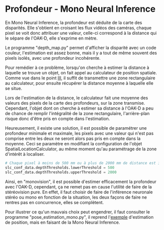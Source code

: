 # Profondeur - Mono Neural Inference

En Mono Neural Inference, la profondeur est déduite de la carte des disparités. Elle s'obtient en croisant les flux vidéos des caméras, chaque pixel se voit donc attribuer une valeur, celle-ci correspond à la distance qui le sépare de l'OAK-D, elle s'exprime en mètre.

Le programme "depth_map.py" permet d'afficher la disparité avec un code couleur, l'estimation est assez bonne, mais il y a tout de même souvent des pixels isolés, avec une profondeur incohérente.

Pour remédier à ce problème, lorsqu'on cherche à estimer la distance à laquelle se trouve un objet, on fait appel au calculateur de position spatiale. Comme vue dans le point [III](https://github.com/Ikomia-dev/ikomia-oakd/tree/main/III-mono_neural_inference), il suffit de transmettre une zone rectangulaire au calculateur, pour ensuite récupérer la distance moyenne à laquelle elle se situe.

Lors de l'estimation de la distance, le calculateur fait une moyenne des valeurs des pixels de la carte des profondeurs, sur la zone transmise. Cependant, l'objet dont on cherche à estimer sa distance à l'OAK-D a peu de chance de remplir l'intégralité de la zone rectangulaire, l'arrière-plan risque donc d'être pris en compte dans l'estimation.

Heureusement, il existe une solution, il est possible de paramétrer une profondeur minimale et maximale, les pixels avec une valeur qui n'est pas comprise entre les deux ne seront alors pas pris en compte dans la moyenne. Ceci se paramètre en modifiant la configuration de l'objet SpatialLocationCalculator, au même moment qu'au paramétrage de la zone d'intérêt à localiser.

```py
# Chaque pixel à moins de 500 mm ou à plus de 2000 mm de distance est ignoré
slc_conf_data.depthThresholds.lowerThreshold = 500
slc_conf_data.depthThresholds.upperThreshold = 2000
```

Ainsi, en "monovision", il est possible d'estimer efficacement la profondeur avec l'OAK-D, cependant, ça ne remet pas en cause l'utilité de faire de la stéréovision pure. En effet, il faut choisir de faire de l'inférence neuronale stéréo ou mono en fonction de la situation, les deux façons de faire ne rentres pas en concurrence, elles se complètent. 

Pour illustrer ce qu'un mauvais choix peut engendrer, il faut consulter le programme "pose_estimation_mono.py", il reprend l'[exemple](https://github.com/Ikomia-dev/ikomia-oakd/tree/main/_examples) d'estimation de position, mais en faisant de la Mono Neural Inference.